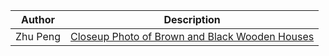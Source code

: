 | Author   | Description                                                                                                                                             |
| -------- | ------------------------------------------------------------------------------------------------------------------------------------------------------- |
| Zhu Peng | [Closeup Photo of Brown and Black Wooden Houses](https://www.pexels.com/photo/closeup-photo-of-brown-and-black-wooden-houses-digital-wallpaper-734102/) |
